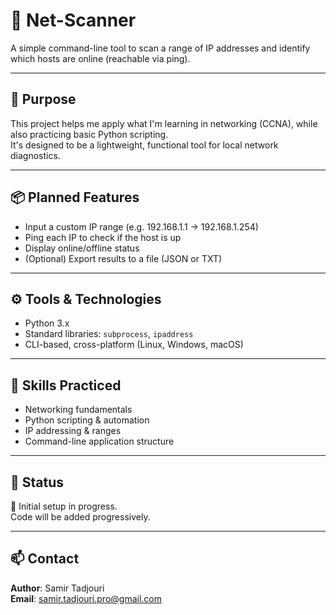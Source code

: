 # 🔌 Net-Scanner

A simple command-line tool to scan a range of IP addresses and identify which hosts are online (reachable via ping).

---

## 🚀 Purpose

This project helps me apply what I'm learning in networking (CCNA), while also practicing basic Python scripting.  
It's designed to be a lightweight, functional tool for local network diagnostics.

---

## 📦 Planned Features

- Input a custom IP range (e.g. 192.168.1.1 → 192.168.1.254)
- Ping each IP to check if the host is up
- Display online/offline status
- (Optional) Export results to a file (JSON or TXT)

---

## ⚙️ Tools & Technologies

- Python 3.x
- Standard libraries: `subprocess`, `ipaddress`
- CLI-based, cross-platform (Linux, Windows, macOS)

---

## 🧠 Skills Practiced

- Networking fundamentals
- Python scripting & automation
- IP addressing & ranges
- Command-line application structure

---

## 📍 Status

🧱 Initial setup in progress.  
Code will be added progressively.

---

## 📫 Contact

**Author**: Samir Tadjouri  
**Email**: samir.tadjouri.pro@gmail.com
